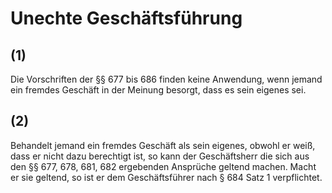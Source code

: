 # Unechte Geschäftsführung



## (1)

 Die Vorschriften der §§ 677 bis 686 finden keine Anwendung, wenn jemand ein fremdes Geschäft in der Meinung besorgt, dass es sein eigenes sei.

## (2)

 Behandelt jemand ein fremdes Geschäft als sein eigenes, obwohl er weiß, dass er nicht dazu berechtigt ist, so kann der Geschäftsherr die sich aus den §§ 677, 678, 681, 682 ergebenden Ansprüche geltend machen. Macht er sie geltend, so ist er dem Geschäftsführer nach § 684 Satz 1 verpflichtet. 

